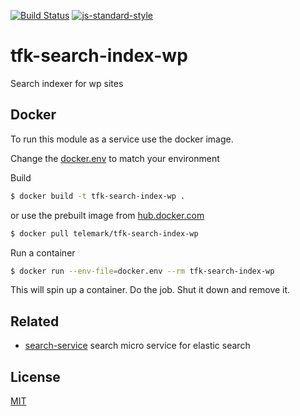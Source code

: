 [![Build Status](https://travis-ci.com/telemark/tfk-search-index-wp.svg?branch=master)](https://travis-ci.com/telemark/tfk-search-index-wp)
[![js-standard-style](https://img.shields.io/badge/code%20style-standard-brightgreen.svg?style=flat)](https://github.com/feross/standard)

# tfk-search-index-wp

Search indexer for wp sites

## Docker
To run this module as a service use the docker image.

Change the [docker.env](docker.env) to match your environment

Build
```sh
$ docker build -t tfk-search-index-wp .
```

or use the prebuilt image from [hub.docker.com](https://hub.docker.com/r/telemark/tfk-search-index-wp)

```sh
$ docker pull telemark/tfk-search-index-wp
```

Run a container

```sh
$ docker run --env-file=docker.env --rm tfk-search-index-wp
```

This will spin up a container. Do the job. Shut it down and remove it.

## Related

- [search-service](https://github.com/telemark/search-service) search micro service for elastic search

## License

[MIT](LICENSE)